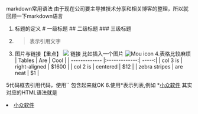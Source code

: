 markdown常用语法 
由于现在公司要主导推技术分享和相关博客的整理，所以就回顾一下markdown语言 
1. 标题的定义 # 一级标题 ## 二级标题 ### 三级标题 
2. > 表示引用文字 
3. 图片与链接【重点】 ![]({ImgCap}{/ImgCap})
   链接 []() 比如插入一个图片 ![Mou icon](http://mouapp.com/Mou_128.png)
4.表格比较麻烦 
| Tables        | Are           | Cool  |
| ------------- |:-------------:| -----:|
| col 3 is      | right-aligned | $1600 |
| col 2 is      | centered      |   $12 |
| zebra stripes | are neat      |    $1 |

5代码框去引用代码，使用`` 包含起来就OK 
6.使用*表示列表,例如 *[小众软件](http://baidu.com) 其实对应的HTML语法就是 <li><a href="www.baidu.com">小众软件</a></li>